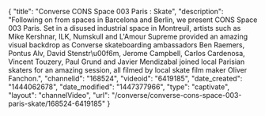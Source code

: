 {
    "title": "Converse CONS Space 003 Paris : Skate",
    "description": "Following on from spaces in Barcelona and Berlin, we present CONS Space 003 Paris. Set in a disused industrial space in Montreuil, artists such as Mike Kershnar, ILK, Numskull and L'Amour Supreme provided an amazing visual backdrop as Converse skateboarding ambassadors Ben Raemers, Pontus Alv, David Stenstr\u00f6m, Jerome Campbell, Carlos Cardenosa, Vincent Touzery, Paul Grund and Javier Mendizabal joined local Parisian skaters for an amazing session, all filmed by local skate film maker Oliver Fanchon.",
    "channelid": "168524",
    "videoid": "6419185",
    "date_created": "1444062678",
    "date_modified": "1447377966",
    "type": "captivate",
    "layout": "channelVideo",
    "url": "\/converse\/converse-cons-space-003-paris-skate\/168524-6419185"
}